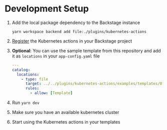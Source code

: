 # Development Setup

1. Add the local package dependency to the Backstage instance

   ```shell
   yarn workspace backend add file:./plugins/kubernetes-actions
   ```

2. [Register](./README.md#configuration) the Kubernetes actions in your Backstage project
3. **Optional**: You can use the sample template from this repository and add it as `locations` in your `app-config.yaml` file

   ```yaml
   ---
   catalog:
     locations:
       - type: file
         target: ../../plugins/kubernetes-actions/examples/templates/01-kubernetes-template.yaml
         rules:
           - allow: [Template]
   ```

4. Run `yarn dev`
5. Make sure you have an available kubernetes cluster
6. Start using the Kubernetes actions in your templates
